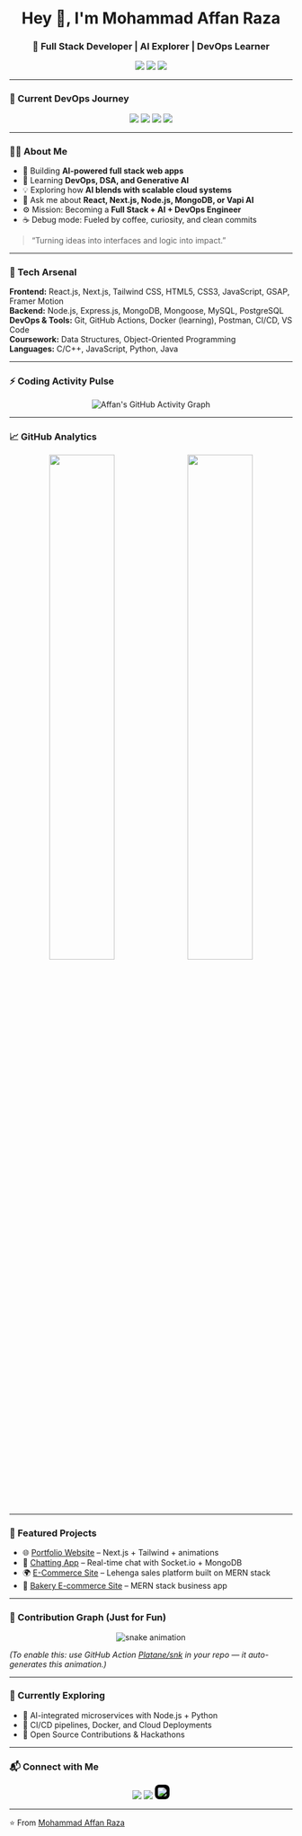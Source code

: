 <h1 align="center">Hey 👋, I'm Mohammad Affan Raza</h1>
<h3 align="center">🚀 Full Stack Developer | AI Explorer | DevOps Learner</h3>

<p align="center">
  <a href="https://github.com/affanraza84"><img src="https://img.shields.io/github/followers/affanraza84?label=Follow&style=social"></a>
  <a href="https://www.linkedin.com/in/mohammad-affan-raza-b6039b288?utm_source=share&utm_campaign=share_via&utm_content=profile&utm_medium=android_app"><img src="https://img.shields.io/badge/LinkedIn-Connect-blue"></a>
  <a href="mailto:affanraza8081@gmail.com"><img src="https://img.shields.io/badge/Email-Contact%20Me-red"></a>
</p>

---

### 🧩 Current DevOps Journey  
<p align="center">
  <img src="https://img.shields.io/badge/Docker-Learning-informational?style=for-the-badge&logo=docker&logoColor=white&color=2496ED" />
  <img src="https://img.shields.io/badge/CI/CD-Building-informational?style=for-the-badge&logo=githubactions&logoColor=white&color=181717" />
  <img src="https://img.shields.io/badge/Cloud-Exploring-informational?style=for-the-badge&logo=aws&logoColor=white&color=FF9900" />
  <img src="https://img.shields.io/badge/Linux-Improving-informational?style=for-the-badge&logo=linux&logoColor=white&color=FCC624" />
</p>

---

### 👨‍💻 About Me  
- 🔭 Building **AI-powered full stack web apps**  
- 🌱 Learning **DevOps, DSA, and Generative AI**  
- 💡 Exploring how **AI blends with scalable cloud systems**  
- 💬 Ask me about **React, Next.js, Node.js, MongoDB, or Vapi AI**  
- ⚙️ Mission: Becoming a **Full Stack + AI + DevOps Engineer**  
- ☕ Debug mode: Fueled by coffee, curiosity, and clean commits  

> “Turning ideas into interfaces and logic into impact.”

---

### 🧠 Tech Arsenal  
**Frontend:** React.js, Next.js, Tailwind CSS, HTML5, CSS3, JavaScript, GSAP, Framer Motion  
**Backend:** Node.js, Express.js, MongoDB, Mongoose, MySQL, PostgreSQL  
**DevOps & Tools:** Git, GitHub Actions, Docker (learning), Postman, CI/CD, VS Code  
**Coursework:** Data Structures, Object-Oriented Programming  
**Languages:** C/C++, JavaScript, Python, Java  

---

### ⚡ Coding Activity Pulse  
<p align="center">
  <img src="https://github-readme-activity-graph.vercel.app/graph?username=affanraza84&theme=tokyo-night" alt="Affan's GitHub Activity Graph" />
</p>

---

### 📈 GitHub Analytics  
<p align="center">
  <img width="48%" src="https://github-readme-stats.vercel.app/api?username=affanraza84&show_icons=true&theme=tokyonight" />
  <img width="48%" src="https://github-readme-streak-stats.herokuapp.com/?user=affanraza84&theme=tokyonight" />
</p>

---

### 💼 Featured Projects  
- 🌐 [Portfolio Website](https://affan-portfolio-kappa.vercel.app) – Next.js + Tailwind + animations  
- 🤖 [Chatting App](https://chatting-app-smoky-zeta.vercel.app/) – Real-time chat with Socket.io + MongoDB  
- 🌍 [E-Commerce Site](https://lehenga-s-ite-pxx6.vercel.app) – Lehenga sales platform built on MERN stack  
- 🛒 [Bakery E-commerce Site](https://kajal-products-new-v7eq.vercel.app) – MERN stack business app  

---

### 🐍 Contribution Graph (Just for Fun)
<p align="center">
  <img src="https://github.com/affanraza84/affanraza84/blob/output/github-contribution-grid-snake.svg" alt="snake animation" />
</p>

*(To enable this: use GitHub Action [Platane/snk](https://github.com/Platane/snk) in your repo — it auto-generates this animation.)*

---

### 🚀 Currently Exploring  
- 🧱 AI-integrated microservices with Node.js + Python  
- 🧰 CI/CD pipelines, Docker, and Cloud Deployments  
- 💬 Open Source Contributions & Hackathons  

---

### 📬 Connect with Me  
<p align="center">
  <a href="https://www.linkedin.com/in/mohammad-affan-raza-b6039b288?utm_source=share&utm_campaign=share_via&utm_content=profile&utm_medium=android_app"><img src="https://img.icons8.com/color/48/000000/linkedin.png"/></a>
  <a href="mailto:affanraza8081@gmail.com"><img src="https://img.icons8.com/color/48/000000/gmail.png"/></a>
  <a href="https://x.com/AffanRaza485434?t=eUFzGZNdjLS63ccgEBTIPA&s=09"><img src="https://img.icons8.com/ios-filled/48/ffffff/x.png" style="background-color:#000; border-radius:8px; padding:5px;"/></a>
</p>

---

⭐️ From [Mohammad Affan Raza](https://github.com/affanraza84)
